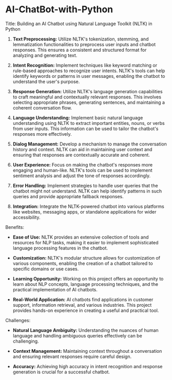 # AI-ChatBot-with-Python
Title: Building an AI Chatbot using Natural Language Toolkit (NLTK) in Python

1. **Text Preprocessing:** Utilize NLTK's tokenization, stemming, and lemmatization functionalities to preprocess user inputs and chatbot responses. This ensures a consistent and structured format for analyzing and generating text.

2. **Intent Recognition:** Implement techniques like keyword matching or rule-based approaches to recognize user intents. NLTK's tools can help identify keywords or patterns in user messages, enabling the chatbot to understand the user's purpose.

3. **Response Generation:** Utilize NLTK's language generation capabilities to craft meaningful and contextually relevant responses. This involves selecting appropriate phrases, generating sentences, and maintaining a coherent conversation flow.

4. **Language Understanding:** Implement basic natural language understanding using NLTK to extract important entities, nouns, or verbs from user inputs. This information can be used to tailor the chatbot's responses more effectively.

5. **Dialog Management:** Develop a mechanism to manage the conversation history and context. NLTK can aid in maintaining user context and ensuring that responses are contextually accurate and coherent.

6. **User Experience:** Focus on making the chatbot's responses more engaging and human-like. NLTK's tools can be used to implement sentiment analysis and adjust the tone of responses accordingly.

7. **Error Handling:** Implement strategies to handle user queries that the chatbot might not understand. NLTK can help identify patterns in such queries and provide appropriate fallback responses.

8. **Integration:** Integrate the NLTK-powered chatbot into various platforms like websites, messaging apps, or standalone applications for wider accessibility.

Benefits:
- **Ease of Use:** NLTK provides an extensive collection of tools and resources for NLP tasks, making it easier to implement sophisticated language processing features in the chatbot.
  
- **Customization:** NLTK's modular structure allows for customization of various components, enabling the creation of a chatbot tailored to specific domains or use cases.

- **Learning Opportunity:** Working on this project offers an opportunity to learn about NLP concepts, language processing techniques, and the practical implementation of AI chatbots.

- **Real-World Application:** AI chatbots find applications in customer support, information retrieval, and various industries. This project provides hands-on experience in creating a useful and practical tool.

Challenges:
- **Natural Language Ambiguity:** Understanding the nuances of human language and handling ambiguous queries effectively can be challenging.

- **Context Management:** Maintaining context throughout a conversation and ensuring relevant responses require careful design.

- **Accuracy:** Achieving high accuracy in intent recognition and response generation is crucial for a successful chatbot.






